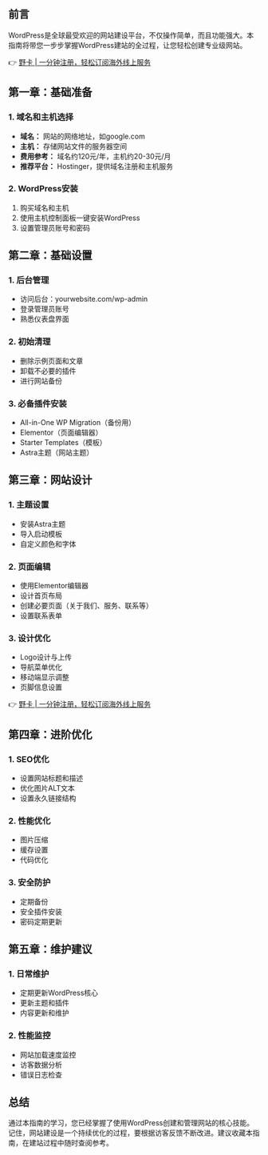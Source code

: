 ## **前言**
WordPress是全球最受欢迎的网站建设平台，不仅操作简单，而且功能强大。本指南将带您一步步掌握WordPress建站的全过程，让您轻松创建专业级网站。

👉 [野卡 | 一分钟注册，轻松订阅海外线上服务](https://bit.ly/bewildcard)

## **第一章：基础准备**

### **1. 域名和主机选择**
- **域名：** 网站的网络地址，如google.com
- **主机：** 存储网站文件的服务器空间
- **费用参考：** 域名约120元/年，主机约20-30元/月
- **推荐平台：** Hostinger，提供域名注册和主机服务

### **2. WordPress安装**
1. 购买域名和主机
2. 使用主机控制面板一键安装WordPress
3. 设置管理员账号和密码

## **第二章：基础设置**

### **1. 后台管理**
- 访问后台：yourwebsite.com/wp-admin
- 登录管理员账号
- 熟悉仪表盘界面

### **2. 初始清理**
- 删除示例页面和文章
- 卸载不必要的插件
- 进行网站备份

### **3. 必备插件安装**
- All-in-One WP Migration（备份用）
- Elementor（页面编辑器）
- Starter Templates（模板）
- Astra主题（网站主题）

## **第三章：网站设计**

### **1. 主题设置**
- 安装Astra主题
- 导入启动模板
- 自定义颜色和字体

### **2. 页面编辑**
- 使用Elementor编辑器
- 设计首页布局
- 创建必要页面（关于我们、服务、联系等）
- 设置联系表单

### **3. 设计优化**
- Logo设计与上传
- 导航菜单优化
- 移动端显示调整
- 页脚信息设置

👉 [野卡 | 一分钟注册，轻松订阅海外线上服务](https://bit.ly/bewildcard)

## **第四章：进阶优化**

### **1. SEO优化**
- 设置网站标题和描述
- 优化图片ALT文本
- 设置永久链接结构

### **2. 性能优化**
- 图片压缩
- 缓存设置
- 代码优化

### **3. 安全防护**
- 定期备份
- 安全插件安装
- 密码定期更新

## **第五章：维护建议**

### **1. 日常维护**
- 定期更新WordPress核心
- 更新主题和插件
- 内容更新和维护

### **2. 性能监控**
- 网站加载速度监控
- 访客数据分析
- 错误日志检查

## **总结**
通过本指南的学习，您已经掌握了使用WordPress创建和管理网站的核心技能。记住，网站建设是一个持续优化的过程，要根据访客反馈不断改进。建议收藏本指南，在建站过程中随时查阅参考。